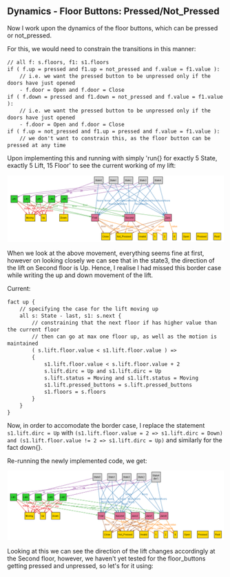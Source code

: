 ## Dynamics - Floor Buttons: Pressed/Not_Pressed

Now I work upon the dynamics of the floor buttons, which can be pressed or not_pressed.

For this, we would need to constrain the transitions in this manner:
```
// all f: s.floors, f1: s1.floors
if ( f.up = pressed and f1.up = not_pressed and f.value = f1.value ):
    // i.e. we want the pressed button to be unpressed only if the doors have just opened
    - f.door = Open and f.door = Close
if ( f.down = pressed and f1.down = not_pressed and f.value = f1.value ):
    // i.e. we want the pressed button to be unpressed only if the doors have just opened
    - f.door = Open and f.door = Close
if ( f.up = not_pressed and f1.up = pressed and f.value = f1.value ):
    // we don't want to constrain this, as the floor button can be pressed at any time
```

Upon implementing this and running with simply 'run{} for exactly 5 State, exactly 5 Lift, 15 Floor' to see the current working of my lift:

![1.png](1.png)

When we look at the above movement, everything seems fine at first, however on looking closely we can see that in the state3, the direction of the lift on Second floor is Up. Hence, I realise I had missed this border case while writing the up and down movement of the lift.

Current:
```
fact up {
    // specifying the case for the lift moving up
    all s: State - last, s1: s.next {
        // constraining that the next floor if has higher value than the current floor
        // then can go at max one floor up, as well as the motion is maintained
        ( s.lift.floor.value < s1.lift.floor.value ) =>
        {
            s1.lift.floor.value < s.lift.floor.value + 2
            s.lift.dirc = Up and s1.lift.dirc = Up
            s.lift.status = Moving and s1.lift.status = Moving
            s1.lift.pressed_buttons = s.lift.pressed_buttons
            s1.floors = s.floors
        }
    }
}
```

Now, in order to accomodate the border case, I replace the statement `s1.lift.dirc = Up` with `(s1.lift.floor.value = 2 => s1.lift.dirc = Down) and (s1.lift.floor.value != 2 => s1.lift.dirc = Up)` and similarly for the fact down{}.

Re-running the newly implemented code, we get:

![2.png](2.png)

Looking at this we can see the direction of the lift changes accordingly at the Second floor, however, we haven't yet tested for the floor_buttons getting pressed and unpressed, so let's for it using:




















